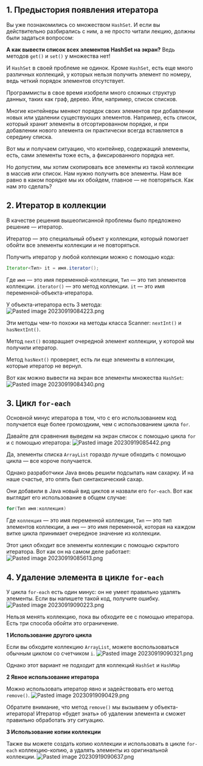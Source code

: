 ## 1. Предыстория появления итератора

Вы уже познакомились со множеством `HashSet`. И если вы действительно разбирались с ним, а не просто читали лекцию, должны были задаться вопросом:

**А как вывести список всех элементов HashSet на экран?** Ведь методов `get()` и `set()` у множества нет!

И `HashSet` в своей проблеме не одинок. Кроме `HashSet`, есть еще много различных коллекций, у которых нельзя получить элемент по номеру, ведь четкий порядок элементов отсутствует.

Программисты в свое время изобрели много сложных структур данных, таких как граф, дерево. Или, например, список списков.

Многие контейнеры меняют порядок своих элементов при добавлении новых или удалении существующих элементов. Например, есть список, который хранит элементы в отсортированном порядке, и при добавлении нового элемента он практически всегда вставляется в середину списка.

Вот мы и получаем ситуацию, что контейнер, содержащий элементы, есть, сами элементы тоже есть, а фиксированного порядка нет.

Но допустим, мы хотим скопировать все элементы из такой коллекции в массив или список. Нам нужно получить все элементы. Нам все равно в каком порядке мы их обойдем, главное — не повторяться. Как нам это сделать?

## 2. Итератор в коллекции

В качестве решения вышеописанной проблемы было предложено решение — итератор.

Итератор — это специальный объект у коллекции, который помогает обойти все элементы коллекции и не повторяться.

Получить итератор у любой коллекции можно с помощью кода:

```java
Iterator<Тип> it = имя.iterator();
```

Где `имя` — это имя переменной-коллекции, `Тип` — это тип элементов коллекции. `iterator()` — это метод коллекции. `it` — это имя переменной-объекта-итератора.

У объекта-итератора есть 3 метода:
![Pasted image 20230919084223.png](..%2F..%2F..%2F..%2FAppData%2FLocal%2FTemp%2FPasted%20image%2020230919084223.png)

Эти методы чем-то похожи на методы класса Scanner: `nextInt()` и `hasNextInt()`.

Метод `next()` возвращает очередной элемент коллекции, у которой мы получили итератор.

Метод `hasNext()` проверяет, есть ли еще элементы в коллекции, которые итератор не вернул.

Вот как можно вывести на экран все элементы множества `HashSet`:
![Pasted image 20230919084340.png](..%2F..%2F..%2F..%2FAppData%2FLocal%2FTemp%2FPasted%20image%2020230919084340.png)

## 3. Цикл `for-each`

Основной минус итератора в том, что с его использованием код получается еще более громоздким, чем с использованием цикла `for`.

Давайте для сравнения выведем на экран список с помощью цикла `for` и с помощью итератора:
![Pasted image 20230919085442.png](..%2F..%2F..%2F..%2FAppData%2FLocal%2FTemp%2FPasted%20image%2020230919085442.png)

Да, элементы списка `ArrayList` гораздо лучше обходить с помощью цикла — все короче получается.

Однако разработчики Java вновь решили подсыпать нам сахарку. И на наше счастье, это опять был синтаксический сахар.

Они добавили в Java новый вид циклов и назвали его `for-each`. Вот как выглядит его использование в общем случае:

```java
for(Тип имя:коллекция)
```

Где `коллекция` — это имя переменной коллекции, `Тип` — это тип элементов коллекции, а `имя` — это имя переменной, которая на каждом витке цикла принимает очередное значение из коллекции.

Этот цикл обходит все элементы коллекции с помощью скрытого итератора. Вот как он на самом деле работает:
![Pasted image 20230919085613.png](..%2F..%2F..%2F..%2FAppData%2FLocal%2FTemp%2FPasted%20image%2020230919085613.png)


## 4. Удаление элемента в цикле `for-each`
У цикла `for-each` есть один минус: он не умеет правильно удалять элементы. Если вы напишете такой код, получите ошибку.
![Pasted image 20230919090223.png](..%2F..%2F..%2F..%2FAppData%2FLocal%2FTemp%2FPasted%20image%2020230919090223.png)

Нельзя менять коллекцию, пока вы обходите ее с помощью итератора.
Есть три способа обойти это ограничение.

**1 Использование другого цикла**

Если вы обходите коллекцию `ArrayList`, можете воспользоваться обычным циклом со счетчиком `i`.
![Pasted image 20230919090321.png](..%2F..%2F..%2F..%2FAppData%2FLocal%2FTemp%2FPasted%20image%2020230919090321.png)

Однако этот вариант не подходит для коллекций `HashSet` и `HashMap`

**2 Явное использование итератора**

Можно использовать итератор явно и задействовать его метод `remove()`.
![Pasted image 20230919090429.png](..%2F..%2F..%2F..%2FAppData%2FLocal%2FTemp%2FPasted%20image%2020230919090429.png)

Обратите внимание, что метод `remove()` мы вызываем у объекта-итератора! Итератор «будет знать» об удалении элемента и сможет правильно обработать эту ситуацию.

**3 Использование копии коллекции**

Также вы можете создать копию коллекции и использовать в цикле `for-each` коллекцию-копию, а удалять элементы из оригинальной коллекции.
![Pasted image 20230919090637.png](..%2F..%2F..%2F..%2FAppData%2FLocal%2FTemp%2FPasted%20image%2020230919090637.png)
